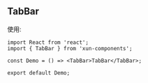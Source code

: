 ## TabBar

使用:

```tsx
import React from 'react';
import { TabBar } from 'xun-components';

const Demo = () => <TabBar>TabBar</TabBar>;

export default Demo;
```
